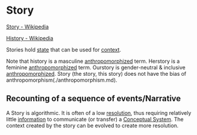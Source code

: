 # Story

<a href="https://en.wikipedia.org/wiki/Story" target="_blank">Story - Wikipedia</a>

<a href="https://en.wikipedia.org/wiki/History" target="_blank">History - Wikipedia</a>

Stories hold [state](./src/state.md) that can be used for [context](./context.md).

Note that history is a masculine [anthropomorphized](./anthropomorphism.md) term. Herstory is a feminine [anthropomorphized](./anthropomorphism.md) term. Ourstory is gender-neutral & inclusive [anthropomorphized](./anthropomorphism.md). Story (the story, this story) does not have the bias of anthropomorphism(./anthropomorphism.md).

## Recounting of a sequence of events/Narrative

A Story is algorithmic. It is often of a low [resolution](./resolution.md), thus requiring relatively little [information](./information.md) to communicate (or transfer) a [Conceptual System](./conceptual-system.md). The context created by the story can be evolved to create more resolution.
